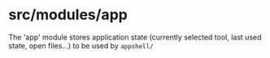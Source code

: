 # src/modules/app

The 'app' module stores application state (currently selected tool, last used state, open files...) to be used by `appshell/`
